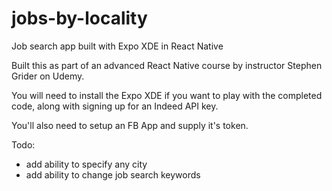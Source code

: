 # jobs-by-locality
Job search app built with Expo XDE in React Native

Built this as part of an advanced React Native course by instructor Stephen Grider on Udemy.

You will need to install the Expo XDE if you want to play with the completed code, along with signing up for an Indeed API key.

You'll also need to setup an FB App and supply it's token.

Todo:
- add ability to specify any city
- add ability to change job search keywords
